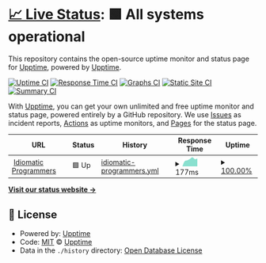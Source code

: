 # [📈 Live Status](https://demo.upptime.js.org): <!--live status--> **🟩 All systems operational**

This repository contains the open-source uptime monitor and status page for [Upptime](https://upptime.js.org), powered by [Upptime](https://github.com/upptime/upptime).

[![Uptime CI](https://github.com/Idiomatic-Programmers/status/workflows/Uptime%20CI/badge.svg)](https://github.com/Idiomatic-Programmers/status/actions?query=workflow%3A%22Uptime+CI%22)
[![Response Time CI](https://github.com/Idiomatic-Programmers/status/workflows/Response%20Time%20CI/badge.svg)](https://github.com/Idiomatic-Programmers/status/actions?query=workflow%3A%22Response+Time+CI%22)
[![Graphs CI](https://github.com/Idiomatic-Programmers/status/workflows/Graphs%20CI/badge.svg)](https://github.com/Idiomatic-Programmers/status/actions?query=workflow%3A%22Graphs+CI%22)
[![Static Site CI](https://github.com/Idiomatic-Programmers/status/workflows/Static%20Site%20CI/badge.svg)](https://github.com/Idiomatic-Programmers/status/actions?query=workflow%3A%22Static+Site+CI%22)
[![Summary CI](https://github.com/Idiomatic-Programmers/status/workflows/Summary%20CI/badge.svg)](https://github.com/Idiomatic-Programmers/status/actions?query=workflow%3A%22Summary+CI%22)

With [Upptime](https://upptime.js.org), you can get your own unlimited and free uptime monitor and status page, powered entirely by a GitHub repository. We use [Issues](https://github.com/upptime/upptime/issues) as incident reports, [Actions](https://github.com/Idiomatic-Programmers/status/actions) as uptime monitors, and [Pages](https://demo.upptime.js.org) for the status page.

<!--start: status pages-->
<!-- This summary is generated by Upptime (https://github.com/upptime/upptime) -->
<!-- Do not edit this manually, your changes will be overwritten -->
<!-- prettier-ignore -->
| URL | Status | History | Response Time | Uptime |
| --- | ------ | ------- | ------------- | ------ |
| <img alt="" src="https://icons.duckduckgo.com/ip3/idiomaticprogrammers.com.ico" height="13"> [Idiomatic Programmers](https://idiomaticprogrammers.com) | 🟩 Up | [idiomatic-programmers.yml](https://github.com/Idiomatic-Programmers/status/commits/HEAD/history/idiomatic-programmers.yml) | <details><summary><img alt="Response time graph" src="./graphs/idiomatic-programmers/response-time-week.png" height="20"> 177ms</summary><br><a href="https://Idiomatic-Programmers.github.io/status/history/idiomatic-programmers"><img alt="Response time 177" src="https://img.shields.io/endpoint?url=https%3A%2F%2Fraw.githubusercontent.com%2FIdiomatic-Programmers%2Fstatus%2FHEAD%2Fapi%2Fidiomatic-programmers%2Fresponse-time.json"></a><br><a href="https://Idiomatic-Programmers.github.io/status/history/idiomatic-programmers"><img alt="24-hour response time 194" src="https://img.shields.io/endpoint?url=https%3A%2F%2Fraw.githubusercontent.com%2FIdiomatic-Programmers%2Fstatus%2FHEAD%2Fapi%2Fidiomatic-programmers%2Fresponse-time-day.json"></a><br><a href="https://Idiomatic-Programmers.github.io/status/history/idiomatic-programmers"><img alt="7-day response time 177" src="https://img.shields.io/endpoint?url=https%3A%2F%2Fraw.githubusercontent.com%2FIdiomatic-Programmers%2Fstatus%2FHEAD%2Fapi%2Fidiomatic-programmers%2Fresponse-time-week.json"></a><br><a href="https://Idiomatic-Programmers.github.io/status/history/idiomatic-programmers"><img alt="30-day response time 172" src="https://img.shields.io/endpoint?url=https%3A%2F%2Fraw.githubusercontent.com%2FIdiomatic-Programmers%2Fstatus%2FHEAD%2Fapi%2Fidiomatic-programmers%2Fresponse-time-month.json"></a><br><a href="https://Idiomatic-Programmers.github.io/status/history/idiomatic-programmers"><img alt="1-year response time 177" src="https://img.shields.io/endpoint?url=https%3A%2F%2Fraw.githubusercontent.com%2FIdiomatic-Programmers%2Fstatus%2FHEAD%2Fapi%2Fidiomatic-programmers%2Fresponse-time-year.json"></a></details> | <details><summary><a href="https://Idiomatic-Programmers.github.io/status/history/idiomatic-programmers">100.00%</a></summary><a href="https://Idiomatic-Programmers.github.io/status/history/idiomatic-programmers"><img alt="All-time uptime 99.70%" src="https://img.shields.io/endpoint?url=https%3A%2F%2Fraw.githubusercontent.com%2FIdiomatic-Programmers%2Fstatus%2FHEAD%2Fapi%2Fidiomatic-programmers%2Fuptime.json"></a><br><a href="https://Idiomatic-Programmers.github.io/status/history/idiomatic-programmers"><img alt="24-hour uptime 100.00%" src="https://img.shields.io/endpoint?url=https%3A%2F%2Fraw.githubusercontent.com%2FIdiomatic-Programmers%2Fstatus%2FHEAD%2Fapi%2Fidiomatic-programmers%2Fuptime-day.json"></a><br><a href="https://Idiomatic-Programmers.github.io/status/history/idiomatic-programmers"><img alt="7-day uptime 100.00%" src="https://img.shields.io/endpoint?url=https%3A%2F%2Fraw.githubusercontent.com%2FIdiomatic-Programmers%2Fstatus%2FHEAD%2Fapi%2Fidiomatic-programmers%2Fuptime-week.json"></a><br><a href="https://Idiomatic-Programmers.github.io/status/history/idiomatic-programmers"><img alt="30-day uptime 100.00%" src="https://img.shields.io/endpoint?url=https%3A%2F%2Fraw.githubusercontent.com%2FIdiomatic-Programmers%2Fstatus%2FHEAD%2Fapi%2Fidiomatic-programmers%2Fuptime-month.json"></a><br><a href="https://Idiomatic-Programmers.github.io/status/history/idiomatic-programmers"><img alt="1-year uptime 99.95%" src="https://img.shields.io/endpoint?url=https%3A%2F%2Fraw.githubusercontent.com%2FIdiomatic-Programmers%2Fstatus%2FHEAD%2Fapi%2Fidiomatic-programmers%2Fuptime-year.json"></a></details>

<!--end: status pages-->

[**Visit our status website →**](https://demo.upptime.js.org)

## 📄 License

- Powered by: [Upptime](https://github.com/upptime/upptime)
- Code: [MIT](./LICENSE) © [Upptime](https://upptime.js.org)
- Data in the `./history` directory: [Open Database License](https://opendatacommons.org/licenses/odbl/1-0/)
